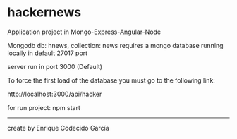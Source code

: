 # hackernews

Application project in Mongo-Express-Angular-Node

Mongodb db: hnews, collection: news
requires a mongo database running locally in default 27017 port

server run in port 3000 (Default)

To force the first load of the database you must go to the following link:

http://localhost:3000/api/hacker

for run project: npm start





---------------------------------
create by Enrique Codecido García

